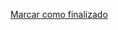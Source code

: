 <a onclick="test()" href="https://fx-learning.mgait.services/finish/security-ufw" target="_parent" class="btn primary-btn">Marcar como finalizado</a>
